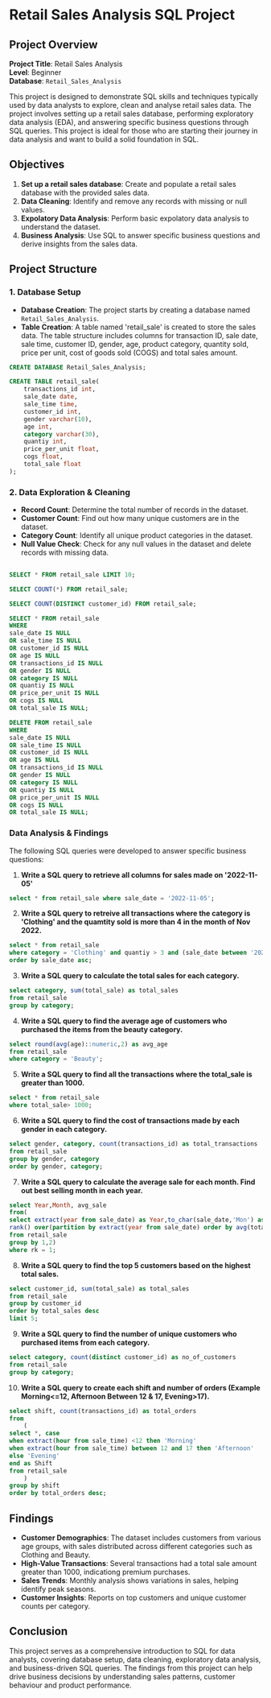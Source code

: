 # Retail Sales Analysis SQL Project
## Project Overview

**Project Title**: Retail Sales Analysis<br/>
**Level**: Beginner<br/>
**Database**: `Retail_Sales_Analysis`<br/> 

This project is designed to demonstrate SQL skills and techniques typically used by data analysts to explore, clean and analyse retail sales data. The project involves setting up a retail sales database, performing exploratory data analysis (EDA), and answering specific business questions through SQL queries. This project is ideal for those who are starting their journey in data analysis and want to build a solid foundation in SQL.

## Objectives

1. **Set up a retail sales database**: Create and populate a retail sales database with the provided sales data.
2. **Data Cleaning**: Identify and remove any records with missing or null values.
3. **Expolatory Data Analysis**: Perform basic expolatory data analysis to understand the dataset.
4. **Business Analysis**: Use SQL to answer specific business questions and derive insights from the sales data.

## Project Structure

### 1. Database Setup

- **Database Creation**: The project starts by creating a database named `Retail_Sales_Analysis`.
- **Table Creation**: A table named 'retail_sale' is created to store the sales data. The table structure includes columns for transaction ID, sale date, sale time, customer ID, gender, age, product category, quantity sold, price per unit, cost of goods sold (COGS) and total sales amount.

```sql
CREATE DATABASE Retail_Sales_Analysis;

CREATE TABLE retail_sale(
	transactions_id int,
	sale_date date,
	sale_time time,
	customer_id int,
	gender varchar(10),
	age int,
	category varchar(30),
	quantiy int,
	price_per_unit float,
	cogs float,
	total_sale float
);
```

### 2. Data Exploration & Cleaning

- **Record Count**: Determine the total number of records in the dataset.
- **Customer Count**: Find out how many unique customers are in the dataset.
- **Category Count**: Identify all unique product categories in the dataset.
- **Null Value Check**: Check for any null values in the dataset and delete records with missing data.

```sql
  
SELECT * FROM retail_sale LIMIT 10;

SELECT COUNT(*) FROM retail_sale;

SELECT COUNT(DISTINCT customer_id) FROM retail_sale;

SELECT * FROM retail_sale
WHERE 
sale_date IS NULL
OR sale_time IS NULL
OR customer_id IS NULL
OR age IS NULL
OR transactions_id IS NULL
OR gender IS NULL
OR category IS NULL
OR quantiy IS NULL
OR price_per_unit IS NULL
OR cogs IS NULL
OR total_sale IS NULL;

DELETE FROM retail_sale
WHERE 
sale_date IS NULL
OR sale_time IS NULL
OR customer_id IS NULL
OR age IS NULL
OR transactions_id IS NULL
OR gender IS NULL
OR category IS NULL
OR quantiy IS NULL
OR price_per_unit IS NULL
OR cogs IS NULL
OR total_sale IS NULL;

```

### Data Analysis & Findings

The following SQL queries were developed to answer specific business questions:

1. **Write a SQL query to retrieve all columns for sales made on '2022-11-05'**
```sql
select * from retail_sale where sale_date = '2022-11-05';
```

2. **Write a SQL query to retreive all transactions where the category is 'Clothing' and the quamtity sold is more than 4 in the month of Nov 2022.**
```sql
select * from retail_sale
where category = 'Clothing' and quantiy > 3 and (sale_date between '2022-11-01' and '2022-11-30')
order by sale_date asc;
```

3. **Write a SQL query to calculate the total sales for each category.**
```sql
select category, sum(total_sale) as total_sales
from retail_sale
group by category;
```

4. **Write a SQL query to find the average age of customers who purchased the items from the beauty category.**
```sql
select round(avg(age)::numeric,2) as avg_age
from retail_sale
where category = 'Beauty';
```

5. **Write a SQL query to find all the transactions where the total_sale is greater than 1000.**
```sql
select * from retail_sale
where total_sale> 1000;
```

6. **Write a SQL query to find the cost of transactions made by each gender in each category.**
```sql
select gender, category, count(transactions_id) as total_transactions
from retail_sale
group by gender, category
order by gender, category;
```

7. **Write a SQL query to calculate the average sale for each month. Find out best selling month in each year.**
```sql
select Year,Month, avg_sale
from(	
select extract(year from sale_date) as Year,to_char(sale_date,'Mon') as Month, round(avg(total_sale)::numeric,2) as avg_sale, 
rank() over(partition by extract(year from sale_date) order by avg(total_sale) desc )	as rk
from retail_sale
group by 1,2)
where rk = 1;
```

8. **Write a SQL query to find the top 5 customers based on the highest total sales.**
```sql
select customer_id, sum(total_sale) as total_sales
from retail_sale
group by customer_id	
order by total_sales desc
limit 5;
```

9. **Write a SQL query to find the number of unique customers who purchased items from each category.**
```sql
select category, count(distinct customer_id) as no_of_customers
from retail_sale
group by category;
```

10. **Write a SQL query to create each shift and number of orders (Example Morning<=12, Afternoon Between 12 & 17, Evening>17).**
```sql
select shift, count(transactions_id) as total_orders
from
	(	
select *, case
when extract(hour from sale_time) <12 then 'Morning' 
when extract(hour from sale_time) between 12 and 17 then 'Afternoon'
else 'Evening'
end as Shift
from retail_sale
	)
group by shift
order by total_orders desc;
```

## Findings

- **Customer Demographics**: The dataset includes customers from various age groups, with sales distributed across different categories such as Clothing and Beauty.
- **High-Value Transactions**: Several transactions had a total sale amount greater than 1000, indicationg premium purchases.
- **Sales Trends**: Monthly analysis shows variations in sales, helping identify peak seasons.
- **Customer Insights**: Reports on top customers and unique customer counts per category.

## Conclusion

This project serves as a comprehensive introduction to SQL for data analysts, covering database setup, data cleaning, exploratory data analysis, and business-driven SQL queries. The findings from this project can help drive business decisions by understanding sales patterns, customer behaviour and product performance.

